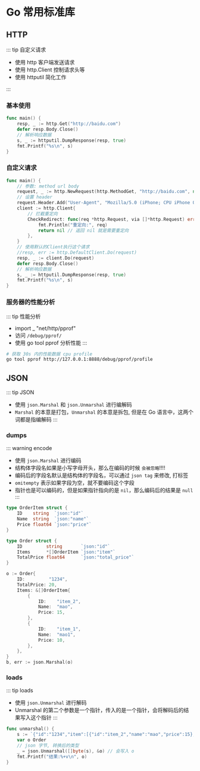# Go 常用标准库

## HTTP

::: tip 自定义请求
- 使用 http 客户端发送请求
- 使用 http.Client 控制请求头等
- 使用 httputil 简化工作

:::

### 基本使用

```go
func main() {
	resp, _ := http.Get("http://baidu.com")
	defer resp.Body.Close()
	// 解析响应数据
	s, _ := httputil.DumpResponse(resp, true)
	fmt.Printf("%s\n", s)
}
```

### 自定义请求

```go
func main() {
	// 参数: method url body
	request, _ := http.NewRequest(http.MethodGet, "http://baidu.com", nil)
	// 设置 header
	request.Header.Add("User-Agent", "Mozilla/5.0 (iPhone; CPU iPhone OS 13_2_3 like Mac OS X) AppleWebKit/605.1.15 (KHTML, like Gecko) Version/13.0.3 Mobile/15E148 Safari/604.1")
	client := http.Client{
		// 拦截重定向
		CheckRedirect: func(req *http.Request, via []*http.Request) error {
			fmt.Println("重定向:", req)
			return nil // 返回 nil 就是需要重定向
		},
	}
	// 使用默认的Client执行这个请求
	//resp, err := http.DefaultClient.Do(request)
	resp, _ := client.Do(request)
	defer resp.Body.Close()
	// 解析响应数据
	s, _ := httputil.DumpResponse(resp, true)
	fmt.Printf("%s\n", s)
}
```

### 服务器的性能分析

::: tip 性能分析
- import _ "net/http/pprof"
- 访问 `/debug/pprof/`
- 使用 go tool pprof 分析性能
:::

```bash
# 获取 30s 内的性能数据 cpu profile
go tool pprof http://127.0.0.1:8888/debug/pprof/profile
```

## JSON

::: tip JSON
- 使用 `json.Marshal` 和 `json.Unmarshal` 进行编解码
- `Marshal` 的本意是打包，`Unmarshal` 的本意是拆包, 但是在 Go 语言中，这两个词都是指编解码
:::

### dumps

::: warning encode
- 使用 `json.Marshal` 进行编码
- 结构体字段名如果是小写字母开头，那么在编码的时候 `会被忽略`!!!!
- 编码后的字段名默认是结构体的字段名，可以通过 `json tag` 来修改, 打标签
- `omitempty` 表示如果字段为空，就不要编码这个字段
- 指针也是可以编码的，但是如果指针指向的是 `nil`，那么编码后的结果是 `null`
:::

```go
type OrderItem struct {
	ID    string  `json:"id"`
	Name  string  `json:"name"`
	Price float64 `json:"price"`
}

type Order struct {
	ID         string       `json:"id"`
	Items      *[]OrderItem `json:"item"`
	TotalPrice float64      `json:"total_price"`
}

o := Order{
	ID:         "1234",
	TotalPrice: 20,
	Items: &[]OrderItem{
		{
			ID:    "item_2",
			Name:  "mao",
			Price: 15,
		},
		{
			ID:    "item_1",
			Name:  "mao1",
			Price: 10,
		},
	},
}
b, err := json.Marshal(o)
```

### loads

::: tip loads
- 使用 `json.Unmarshal` 进行解码
- Unmarshal 的第二个参数是一个指针，传入的是一个指针，会将解码后的结果写入这个指针
:::


```go
func unmarshal() {
	s := `{"id":"1234","item":[{"id":"item_2","name":"mao","price":15},{"id":"item_1","name":"mao1","price":10}],"total_price":20}`
	var o Order
	// json 字节, 转换后的类型
	_ = json.Unmarshal([]byte(s), &o) // 会写入 o
	fmt.Printf("结果:%+v\n", o)
}
```
